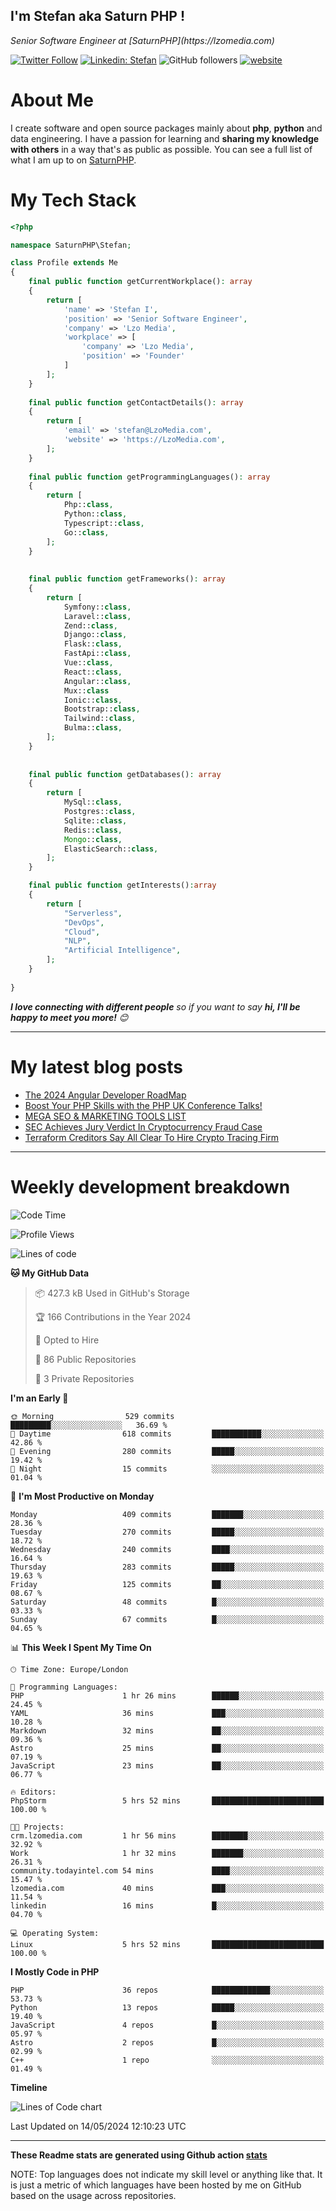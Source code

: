 ## I'm Stefan aka Saturn PHP !

<p>
    <em>Senior Software Engineer at  [SaturnPHP](https://lzomedia.com)
</em>

</p>

[![Twitter Follow](https://img.shields.io/twitter/follow/cornatul?label=Follow)](https://twitter.com/intent/follow?screen_name=cornatul)
[![Linkedin: Stefan](https://img.shields.io/badge/cornatul-blue?style=flat-square&logo=Linkedin&logoColor=white&link=https://www.linkedin.com/in/cornatul/)](https://www.linkedin.com/in/cornatul/)
![GitHub followers](https://img.shields.io/github/followers/cornatul?label=Follow&style=social)
[![website](https://img.shields.io/badge/Website-46a2f1.svg?&style=flat-square&logo=Google-Chrome&logoColor=white&link=https://cornatul.com/)](https://cornatul.com/)



# About Me
I create software and open source packages mainly about **php**, **python** and data engineering. 
I have a passion for learning and **sharing my knowledge with others** in a way that's as public as possible. 
You can see a full list of what I am up to on [SaturnPHP](https://lzomedia.com).


# My Tech Stack

```php
<?php

namespace SaturnPHP\Stefan;

class Profile extends Me
{
    final public function getCurrentWorkplace(): array
    {
        return [
            'name' => 'Stefan I',
            'position' => 'Senior Software Engineer',
            'company' => 'Lzo Media',
            'workplace' => [
                'company' => 'Lzo Media',
                'position' => 'Founder'         
            ]
        ];
    }
    
    final public function getContactDetails(): array
    {
        return [
            'email' => 'stefan@LzoMedia.com',
            'website' => 'https://LzoMedia.com',
        ];
    }
    
    final public function getProgrammingLanguages(): array
    {
        return [
            Php::class,
            Python::class,
            Typescript::class,
            Go::class,
        ];
    }
    
    
    final public function getFrameworks(): array
    {
        return [
            Symfony::class,
            Laravel::class,
            Zend::class,
            Django::class,
            Flask::class,
            FastApi::class,
            Vue::class,
            React::class,
            Angular::class,
            Mux::class
            Ionic::class,
            Bootstrap::class,
            Tailwind::class,
            Bulma::class,
        ];
    }
    
    
    final public function getDatabases(): array
    {
        return [
            MySql::class,
            Postgres::class,
            Sqlite::class,
            Redis::class,
            Mongo::class,
            ElasticSearch::class,
        ];
    }

    final public function getInterests():array
    {
        return [
            "Serverless",
            "DevOps",
            "Cloud",
            "NLP",
            "Artificial Intelligence",
        ];
    }
   
}
```
 <em><b>I love connecting with different people</b> so if you want to say <b>hi, I'll be happy to meet you more!</b> 😊</em>

---
# My latest blog posts
<!-- BLOG-POST-LIST:START -->
- [The 2024 Angular Developer RoadMap](https://blog.lzomedia.com/the-2024-angular-developer-roadmap/)
- [Boost Your PHP Skills with the PHP UK Conference Talks!](https://blog.lzomedia.com/boost-your-php-skills-with-the-php-uk-conference-talks/)
- [MEGA SEO &amp; MARKETING TOOLS LIST](https://blog.lzomedia.com/mega-seo-marketing-tools-list/)
- [SEC Achieves Jury Verdict In Cryptocurrency Fraud Case](https://blog.lzomedia.com/sec-achieves-jury-verdict-in-cryptocurrency-fraud-case-7/)
- [Terraform Creditors Say All Clear To Hire Crypto Tracing Firm](https://blog.lzomedia.com/terraform-creditors-say-all-clear-to-hire-crypto-tracing-firm-5/)
<!-- BLOG-POST-LIST:END -->

---
# Weekly development breakdown
<!--START_SECTION:waka-->
![Code Time](http://img.shields.io/badge/Code%20Time-553%20hrs%2035%20mins-blue)

![Profile Views](http://img.shields.io/badge/Profile%20Views-1-blue)

![Lines of code](https://img.shields.io/badge/From%20Hello%20World%20I%27ve%20Written-8.9%20million%20lines%20of%20code-blue)

**🐱 My GitHub Data** 

> 📦 427.3 kB Used in GitHub's Storage 
 > 
> 🏆 166 Contributions in the Year 2024
 > 
> 💼 Opted to Hire
 > 
> 📜 86 Public Repositories 
 > 
> 🔑 3 Private Repositories 
 > 
**I'm an Early 🐤** 

```text
🌞 Morning                529 commits         █████████░░░░░░░░░░░░░░░░   36.69 % 
🌆 Daytime                618 commits         ███████████░░░░░░░░░░░░░░   42.86 % 
🌃 Evening                280 commits         █████░░░░░░░░░░░░░░░░░░░░   19.42 % 
🌙 Night                  15 commits          ░░░░░░░░░░░░░░░░░░░░░░░░░   01.04 % 
```
📅 **I'm Most Productive on Monday** 

```text
Monday                   409 commits         ███████░░░░░░░░░░░░░░░░░░   28.36 % 
Tuesday                  270 commits         █████░░░░░░░░░░░░░░░░░░░░   18.72 % 
Wednesday                240 commits         ████░░░░░░░░░░░░░░░░░░░░░   16.64 % 
Thursday                 283 commits         █████░░░░░░░░░░░░░░░░░░░░   19.63 % 
Friday                   125 commits         ██░░░░░░░░░░░░░░░░░░░░░░░   08.67 % 
Saturday                 48 commits          █░░░░░░░░░░░░░░░░░░░░░░░░   03.33 % 
Sunday                   67 commits          █░░░░░░░░░░░░░░░░░░░░░░░░   04.65 % 
```


📊 **This Week I Spent My Time On** 

```text
🕑︎ Time Zone: Europe/London

💬 Programming Languages: 
PHP                      1 hr 26 mins        ██████░░░░░░░░░░░░░░░░░░░   24.45 % 
YAML                     36 mins             ███░░░░░░░░░░░░░░░░░░░░░░   10.28 % 
Markdown                 32 mins             ██░░░░░░░░░░░░░░░░░░░░░░░   09.36 % 
Astro                    25 mins             ██░░░░░░░░░░░░░░░░░░░░░░░   07.19 % 
JavaScript               23 mins             ██░░░░░░░░░░░░░░░░░░░░░░░   06.77 % 

🔥 Editors: 
PhpStorm                 5 hrs 52 mins       █████████████████████████   100.00 % 

🐱‍💻 Projects: 
crm.lzomedia.com         1 hr 56 mins        ████████░░░░░░░░░░░░░░░░░   32.92 % 
Work                     1 hr 32 mins        ███████░░░░░░░░░░░░░░░░░░   26.31 % 
community.todayintel.com 54 mins             ████░░░░░░░░░░░░░░░░░░░░░   15.47 % 
lzomedia.com             40 mins             ███░░░░░░░░░░░░░░░░░░░░░░   11.54 % 
linkedin                 16 mins             █░░░░░░░░░░░░░░░░░░░░░░░░   04.70 % 

💻 Operating System: 
Linux                    5 hrs 52 mins       █████████████████████████   100.00 % 
```

**I Mostly Code in PHP** 

```text
PHP                      36 repos            █████████████░░░░░░░░░░░░   53.73 % 
Python                   13 repos            █████░░░░░░░░░░░░░░░░░░░░   19.40 % 
JavaScript               4 repos             █░░░░░░░░░░░░░░░░░░░░░░░░   05.97 % 
Astro                    2 repos             █░░░░░░░░░░░░░░░░░░░░░░░░   02.99 % 
C++                      1 repo              ░░░░░░░░░░░░░░░░░░░░░░░░░   01.49 % 
```



**Timeline**

![Lines of Code chart](https://raw.githubusercontent.com/saturnphp/saturnphp/master/assets/bar_graph.png)


 Last Updated on 14/05/2024 12:10:23 UTC
<!--END_SECTION:waka-->


---


**These Readme stats are generated using Github action [stats](https://github.com/cornatul/stats)**

NOTE: Top languages does not indicate my skill level or anything like that. 
It is just a metric of which languages have been hosted by me on GitHub based on the usage across repositories. 
